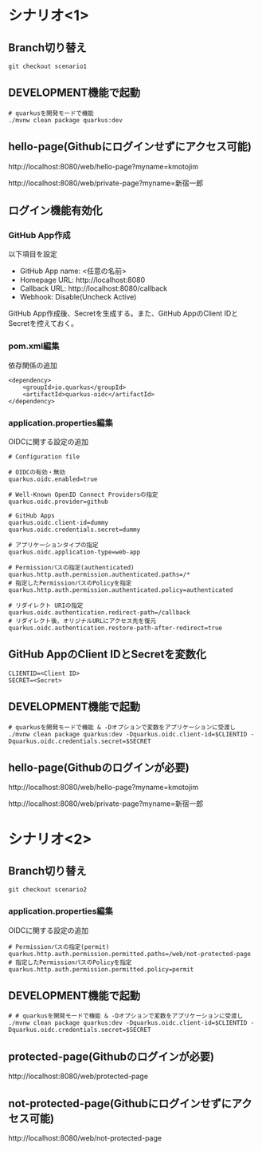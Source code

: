 # シナリオ<1>

## Branch切り替え
```
git checkout scenario1
```
## DEVELOPMENT機能で起動
```
# quarkusを開発モードで機能
./mvnw clean package quarkus:dev
```
## hello-page(Githubにログインせずにアクセス可能)
http://localhost:8080/web/hello-page?myname=kmotojim

http://localhost:8080/web/private-page?myname=新宿一郎

## ログイン機能有効化

### GitHub App作成
以下項目を設定
- GitHub App name: <任意の名前>
- Homepage URL: http://localhost:8080
- Callback URL: http://localhost:8080/callback
- Webhook: Disable(Uncheck Active)

GitHub App作成後、Secretを生成する。また、GitHub AppのClient IDとSecretを控えておく。

### pom.xml編集
依存関係の追加
```
<dependency>
    <groupId>io.quarkus</groupId>
    <artifactId>quarkus-oidc</artifactId>
</dependency>
```

### application.properties編集
OIDCに関する設定の追加
```
# Configuration file

# OIDCの有効・無効
quarkus.oidc.enabled=true

# Well-Known OpenID Connect Providersの指定
quarkus.oidc.provider=github

# GitHub Apps
quarkus.oidc.client-id=dummy
quarkus.oidc.credentials.secret=dummy

# アプリケーションタイプの指定
quarkus.oidc.application-type=web-app

# Permissionパスの指定(authenticated)
quarkus.http.auth.permission.authenticated.paths=/*
# 指定したPermissionパスのPolicyを指定
quarkus.http.auth.permission.authenticated.policy=authenticated

# リダイレクト URIの指定
quarkus.oidc.authentication.redirect-path=/callback
# リダイレクト後、オリジナルURLにアクセス先を復元
quarkus.oidc.authentication.restore-path-after-redirect=true
```

## GitHub AppのClient IDとSecretを変数化
```
CLIENTID=<Client ID>
SECRET=<Secret>
```

## DEVELOPMENT機能で起動
```
# quarkusを開発モードで機能 & -Dオプションで変数をアプリケーションに受渡し
./mvnw clean package quarkus:dev -Dquarkus.oidc.client-id=$CLIENTID -Dquarkus.oidc.credentials.secret=$SECRET
```

## hello-page(Githubのログインが必要)
http://localhost:8080/web/hello-page?myname=kmotojim

http://localhost:8080/web/private-page?myname=新宿一郎

# シナリオ<2>

## Branch切り替え
```
git checkout scenario2
```

### application.properties編集
OIDCに関する設定の追加
```
# Permissionパスの指定(permit)
quarkus.http.auth.permission.permitted.paths=/web/not-protected-page
# 指定したPermissionパスのPolicyを指定
quarkus.http.auth.permission.permitted.policy=permit
```

## DEVELOPMENT機能で起動
```
# # quarkusを開発モードで機能 & -Dオプションで変数をアプリケーションに受渡し
./mvnw clean package quarkus:dev -Dquarkus.oidc.client-id=$CLIENTID -Dquarkus.oidc.credentials.secret=$SECRET
```

## protected-page(Githubのログインが必要)
http://localhost:8080/web/protected-page

## not-protected-page(Githubにログインせずにアクセス可能)
http://localhost:8080/web/not-protected-page